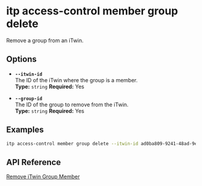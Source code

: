 # itp access-control member group delete

Remove a group from an iTwin.

## Options

- **`--itwin-id`**  
  The ID of the iTwin where the group is a member.  
  **Type:** `string` **Required:** Yes

- **`--group-id`**  
  The ID of the group to remove from the iTwin.  
  **Type:** `string` **Required:** Yes

## Examples

```bash
itp access-control member group delete --itwin-id ad0ba809-9241-48ad-9eb0-c8038c1a1d51 --group-id group1-id
```

## API Reference

[Remove iTwin Group Member](https://developer.bentley.com/apis/access-control-v2/operations/remove-itwin-group-member/)
